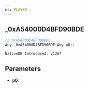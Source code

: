 ```yaml
---
ns: PLAYER
---
```

## _0xA54000D4BFD90BDE

```c
// 0xA54000D4BFD90BDE
Any _0xA54000D4BFD90BDE(Any p0);
```

```
NativeDB Introduced: v1207
```

## Parameters
* **p0**:
